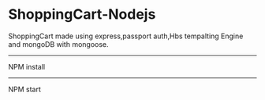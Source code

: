 # ShoppingCart-Nodejs
ShoppingCart made using express,passport auth,Hbs tempalting Engine and mongoDB with mongoose.

***
NPM install
***
NPM start
